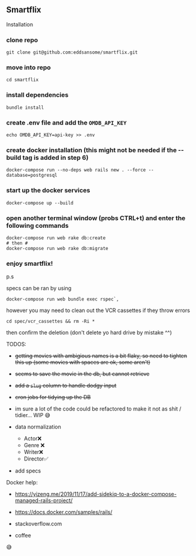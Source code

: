 ## Smartflix

Installation

### clone repo

```
git clone git@github.com:eddsansome/smartflix.git
```

### move into repo

```
cd smartflix
```

### install dependencies

```
bundle install
```

### create .env file and add the `OMDB_API_KEY`

```
echo OMDB_API_KEY=api-key >> .env
```

### create docker installation (this might not be needed if the --build tag is added in step 6)

```
docker-compose run --no-deps web rails new . --force --database=postgresql
```

### start up the docker services

```
docker-compose up --build
```

### open another terminal window (probs CTRL+t) and enter the following commands

```
docker-compose run web rake db:create
# then #
docker-compose run web rake db:migrate
```

### enjoy smartflix!

p.s

specs can be ran by using 
```
docker-compose run web bundle exec rspec`,
```

however you may need to clean out the VCR cassettes if they throw errors
```
cd spec/vcr_cassettes && rm -Ri *
```
then confirm the deletion (don't delete yo hard drive by mistake ^^)


TODOS:
  - ~~getting movies with ambigious names is a bit flaky, so need to tighten this up (some movies with spaces are ok, some aren't)~~
  - ~~seems to save the movie in the db, but cannot retrieve~~
  - ~~add a `slug` column to handle dodgy input~~
  - ~~cron jobs for tidying up the DB~~
  
  - im sure a lot of the code could be refactored to make it not as shit / tidier... WIP 😅
  - data normalization
     - Actor❌  
     - Genre ❌
     - Writer❌ 
     - Director✅
  - add specs


Docker help:

- https://yizeng.me/2019/11/17/add-sidekiq-to-a-docker-compose-managed-rails-project/

- https://docs.docker.com/samples/rails/

- stackoverflow.com

- coffee

😅

